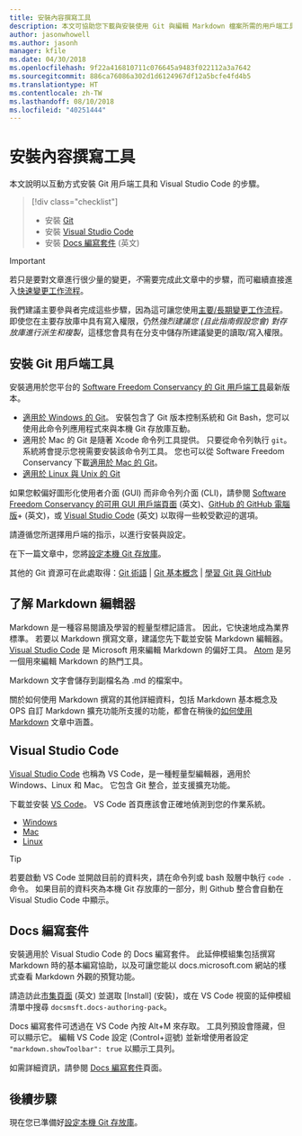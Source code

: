 ```yaml
---
title: 安裝內容撰寫工具
description: 本文可協助您下載與安裝使用 Git 與編輯 Markdown 檔案所需的用戶端工具。
author: jasonwhowell
ms.author: jasonh
manager: kfile
ms.date: 04/30/2018
ms.openlocfilehash: 9f22a416810711c076645a9483f022112a3a7642
ms.sourcegitcommit: 886ca76086a302d1d6124967df12a5bcfe4fd4b5
ms.translationtype: HT
ms.contentlocale: zh-TW
ms.lasthandoff: 08/10/2018
ms.locfileid: "40251444"
---
```

# <a name="install-content-authoring-tools"></a>安裝內容撰寫工具

本文說明以互動方式安裝 Git 用戶端工具和 Visual Studio Code 的步驟。
> [!div class="checklist"]
> * 安裝 [Git](https://git-scm.com/)
> * 安裝 [Visual Studio Code](https://code.visualstudio.com/)
> * 安裝 [Docs 編寫套件](https://marketplace.visualstudio.com/items?itemName=docsmsft.docs-authoring-pack) \(英文\)

>[!IMPORTANT]
> 若只是要對文章進行很少量的變更，*不*需要完成此文章中的步驟，而可繼續直接進入[快速變更工作流程](index.md#quick-edits-to-existing-documents)。
>
> 我們建議主要參與者完成這些步驟，因為這可讓您使用[主要/長期變更工作流程](how-to-write-workflows-major.md)。 即使您在主要存放庫中具有寫入權限，仍然*強烈建議您 (且此指南假設您會) 對存放庫進行派生和複製*，這樣您會具有在分支中儲存所建議變更的讀取/寫入權限。

## <a name="install-git-client-tools"></a>安裝 Git 用戶端工具 

 安裝適用於您平台的 [Software Freedom Conservancy 的 Git 用戶端工具](https://git-scm.com/download/)最新版本。 

* [適用於 Windows 的 Git](https://git-scm.com/download/win)。 安裝包含了 Git 版本控制系統和 Git Bash，您可以使用此命令列應用程式來與本機 Git 存放庫互動。
* 適用於 Mac 的 Git 是隨著 Xcode 命令列工具提供。 只要從命令列執行 `git`。 系統將會提示您視需要安裝該命令列工具。 您也可以從 Software Freedom Conservancy 下載[適用於 Mac 的 Git](https://git-scm.com/download/mac)。
* [適用於 Linux 與 Unix 的 Git](https://git-scm.com/download/linux)

如果您較偏好圖形化使用者介面 (GUI) 而非命令列介面 (CLI)，請參閱 [Software Freedom Conservancy 的可用 GUI 用戶端頁面](https://git-scm.com/downloads/guis) \(英文\)、[GitHub 的 GitHub 電腦版](https://desktop.github.com/)+ \(英文\)，或 [Visual Studio Code](https://www.visualstudio.com/products/code-vs.aspx) \(英文\) 以取得一些較受歡迎的選項。

請遵循您所選擇用戶端的指示，以進行安裝與設定。

在下一篇文章中，您將[設定本機 Git 存放庫](get-started-setup-local.md)。

   其他的 Git 資源可在此處取得：[Git 術語](https://help.github.com/articles/github-glossary) | [Git 基本概念](https://git-scm.com/book/en/v2/Getting-Started-Git-Basics) | [學習 Git 與 GitHub](https://help.github.com/articles/good-resources-for-learning-git-and-github/)

## <a name="understand-markdown-editors"></a>了解 Markdown 編輯器

Markdown 是一種容易閱讀及學習的輕量型標記語言。 因此，它快速地成為業界標準。 若要以 Markdown 撰寫文章，建議您先下載並安裝 Markdown 編輯器。  [Visual Studio Code](https://code.visualstudio.com/) 是 Microsoft 用來編輯 Markdown 的偏好工具。 [Atom](https://atom.io) 是另一個用來編輯 Markdown 的熱門工具。

Markdown 文字會儲存到副檔名為 .md 的檔案中。

關於如何使用 Markdown 撰寫的其他詳細資料，包括 Markdown 基本概念及 OPS 自訂 Markdown 擴充功能所支援的功能，都會在稍後的[如何使用 Markdown](how-to-write-use-markdown.md) 文章中涵蓋。

## <a name="visual-studio-code"></a>Visual Studio Code

[Visual Studio Code](https://code.visualstudio.com/) 也稱為 VS Code，是一種輕量型編輯器，適用於 Windows、Linux 和 Mac。 它包含 Git 整合，並支援擴充功能。

下載並安裝 [VS Code](https://code.visualstudio.com/)。 VS Code 首頁應該會正確地偵測到您的作業系統。

- [Windows](https://code.visualstudio.com/docs/setup/windows)
- [Mac](https://code.visualstudio.com/docs/setup/mac)
- [Linux](https://code.visualstudio.com/docs/setup/linux)

> [!TIP]
> 若要啟動 VS Code 並開啟目前的資料夾，請在命令列或 bash 殼層中執行 `code .` 命令。 如果目前的資料夾為本機 Git 存放庫的一部分，則 Github 整合會自動在 Visual Studio Code 中顯示。

## <a name="docs-authoring-pack"></a>Docs 編寫套件
安裝適用於 Visual Studio Code 的 Docs 編寫套件。 此延伸模組集包括撰寫 Markdown 時的基本編寫協助，以及可讓您能以 docs.microsoft.com 網站的樣式查看 Markdown 外觀的預覽功能。

   請造訪此[市集頁面](https://marketplace.visualstudio.com/items?itemName=docsmsft.docs-authoring-pack) \(英文\) 並選取 [Install] \(安裝\)，或在 VS Code 視窗的延伸模組清單中搜尋 `docsmsft.docs-authoring-pack`。 

   Docs 編寫套件可透過在 VS Code 內按 Alt+M 來存取。 工具列預設會隱藏，但可以顯示它。 編輯 VS Code 設定 (Control+逗號) 並新增使用者設定 `"markdown.showToolbar": true` 以顯示工具列。

   如需詳細資訊，請參閱 [Docs 編寫套件](how-to-write-docs-auth-pack.md)頁面。


## <a name="next-steps"></a>後續步驟

現在您已準備好[設定本機 Git 存放庫](get-started-setup-local.md)。
